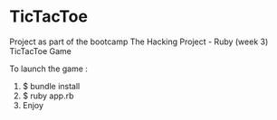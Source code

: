 # TicTacToe

Project as part of the bootcamp The Hacking Project - Ruby (week 3)
TicTacToe Game

To launch the game : 

1. $ bundle install
2. $ ruby app.rb
3. Enjoy 
